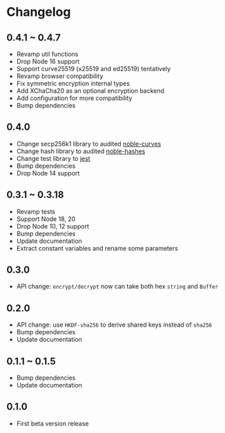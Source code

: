 
# Changelog

## 0.4.1 ~ 0.4.7

- Revamp util functions
- Drop Node 16 support
- Support curve25519 (x25519 and ed25519) tentatively
- Revamp browser compatibility
- Fix symmetric encryption internal types
- Add XChaCha20 as an optional encryption backend
- Add configuration for more compatibility
- Bump dependencies

## 0.4.0

- Change secp256k1 library to audited [noble-curves](https://github.com/paulmillr/noble-curves)
- Change hash library to audited [noble-hashes](https://github.com/paulmillr/noble-hashes)
- Change test library to [jest](https://jestjs.io/)
- Bump dependencies
- Drop Node 14 support

## 0.3.1 ~ 0.3.18

- Revamp tests
- Support Node 18, 20
- Drop Node 10, 12 support
- Bump dependencies
- Update documentation
- Extract constant variables and rename some parameters

## 0.3.0

- API change: `encrypt/decrypt` now can take both hex `string` and `Buffer`

## 0.2.0

- API change: use `HKDF-sha256` to derive shared keys instead of `sha256`
- Bump dependencies
- Update documentation

## 0.1.1 ~ 0.1.5

- Bump dependencies
- Update documentation

## 0.1.0

- First beta version release
